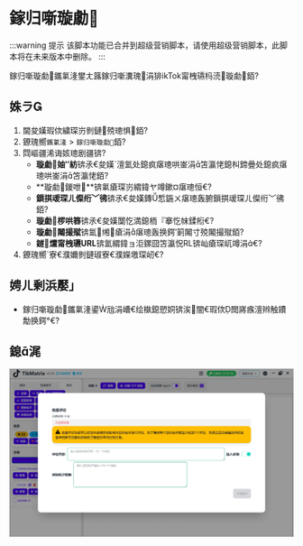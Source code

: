 ﻿---
sidebar_position: 12
---

# 鎵归噺璇勮

:::warning 提示
该脚本功能已合并到超级营销脚本，请使用超级营销脚本，此脚本将在未来版本中删除。
:::

鎵归噺璇勮鑴氭湰鐢ㄤ簬鎵归噺瀵瑰涓猅ikTok甯栧瓙杩涜璇勮銆?

## 姝ラ

1. 閫夋嫨瑕佽繍琛岃剼鏈殑璁惧銆?
2. 鐐瑰嚮`鑴氭湰` > `鎵归噺璇勮`銆?
3. 閰嶇疆浠诲姟璁剧疆锛?
    - **璇勮妯″紡**锛氶€夋嫨`澶氳处鎴疯瘎璁哄崟涓笘瀛恅鎴朻鍗曡处鎴疯瘎璁哄崟涓笘瀛恅銆?
    - **璇勮鍐呭**锛氭瘡琛岃緭鍏ヤ竴鏉¤瘎璁恒€?
    - **鎻掑叆琛ㄦ儏绗﹀彿**锛氶€夋嫨鏄惁鍦ㄨ瘎璁轰腑鎻掑叆琛ㄦ儏绗﹀彿銆?
    - **璇勮椤哄簭**锛氶€夋嫨闅忔満鎴栭『搴忔帓鍒椼€?
    - **璇勮闂撮殧**锛氳缃瘡涓瘎璁轰换鍔′箣闂寸殑闂撮殧銆?
    - **鐩爣甯栧瓙URL**锛氳緭鍏ョ洰鏍囧笘瀛怳RL锛屾瘡琛屼竴涓€?
4. 鐐瑰嚮`寮€濮嬭剼鏈琡寮€濮嬫墽琛屻€?

## 娉ㄦ剰浜嬮」

- 鎵归噺璇勮鑴氭湰鍙兘涓嶆€绘槸鎴愬姛锛涘闇€瑕佽閲嶈瘯澶辫触鐨勪换鍔°€?

## 鎴浘

![鎵归噺璇勮](../img/mass-comment.webp)
